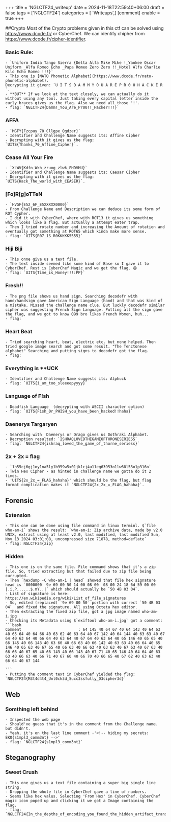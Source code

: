 +++
title = 'NGLCTF24_writeup'
date = 2024-11-18T22:59:40+06:00
draft = false
tags = ['NGLCTF24']
categories = [ 'Writeups',]
[comment]
    enable = true
+++

##Crypto
Most of the Crypto problems given in this ctf can be solved using https://www.dcode.fr/ or CyberChef. We can identify chipher from https://www.dcode.fr/cipher-identifier.

### Basic Rule:
    - `Uniform India Tango Sierra {Delta Alfa Mike Mike !_Yankee Oscar Uniform _Alfa Romeo Echo _Papa Romeo Zero Zero !!_Hotel Alfa Charlie Kilo Echo Romeo !!!}`
    - This one is [NATO Phonetic Alphabet](https://www.dcode.fr/nato-phonetic-alphabet). 
    Decrypting it given: `U I T S D A M M Y O U A R E P R 0 0 H A C K E R `.
    - **BUT** If we look at the text closely, we can actually do it without using any tool. Just taking every capital letter inside the curly braces gives us the flag. Also we need all those '!'. 
    - flag: `NGLCTF24{Damm!_You_Are_Pr00!!_Hacker!!!}`

### AFFA 
    - `MGFY{Fzcpuy_70_Cllgpe_Qgdzer}`
    - Identifier and Challenge Name suggests its: Affine Cipher
    - Decrypting with it gives us the flag: `UITS{Thanks_70_Affine_Cipher}`.
    
### Cease All Your Fire 
    - `XLWV{Kdfn_Wkh_zruog_zlwk_FHDVHU}`
    - Identifier and Challenge Name suggests its: Caesar Cipher
    - Decrypting with it gives us the flag: `UITS{Hack_The_world_with_CEASER}`.

### [Fo]R[g]oTTeN 
    - `HVGF{E52_6F_E5XXXXX0000}`
    - From Challenge Name and Description we can deduce its some form of ROT Cypher.
    - I did it with CyberChef, where with ROT13 it gives us something which looks like a flag. But actually a attempt eater trap.
    - Then I tried rotate number and increasing the Amount of rotation and eventually got something at ROT65 which kinda make more sense. 
    - flag: `UITS{R07_1S_R0KKKKK5555}`

### Hiji Biji 
    - This onne give us a text file.
    - The text inside seemed like some kind of Base so I gave it to CyberChef. Rest is CyberChef Magic and we get the flag. 😆 
    - flag: `UITS{Time_is_Honey!!!:PP}`

### Fresh!! 
    - The png file shows us hand sign. Searching decodefr with hand/handsign gave American Sign Language (hand) and that was kind of a mistake. Missed the challenge name clue. But luckly decodefr similar cipher was suggesting French Sign Language. Putting all the sign gave the flag, and we got to know Q99 bro likes French Women, huh...
    - flag: 
    
### Heart Beat 
    - Tried searching heart, beat, electric etc. but none helped. Then tried google image search and got some result. "The Tenctonese alphabet" Searching and putting signs to decodefr got the flag.
    - flag: 
    
### Everything is **UCK 
    - Identifier and Challenge Name suggests its: Alphuck
    - flag: `UITS{i_am_too_sleeeepyyyy}`

### Language of F!sh 
    - Deadfish Language  (decrypting with ASCII character option)
    - flag: `UITS{Fish_0r_PHISH_you_have_been_hacked!!haha}`
    
### Daenerys Targaryen 
    - Searching with  Daenerys or Drago gives us Dothraki Alphabet.
    - Decryption resulted: `ISHRAQLOVEDTHEGAMEOFTHRONESERIESS`
    - flag: `NGLCTF24{ishraq_loved_the_game_of_thorne_seriess}`
    
###  2x + 2x = flag
    - `1h55cj6gj1oy1na5ly1b959w5x01jk1cj4u11eg63953o1lw68l53o1p316o`
    - Twin Hex Cipher - as hinted in challenge name we gotta do it 2 times.
    - 'UITS{2x_2x_=_FLAG_hahaha}' which should be the flag, but flag format complication makes it `NGLCTF24{2x_2x_=_FLAG_hahaha}`.


## Forensic

### Extension 
    - This one can be done using file command in linux terminl. $`file who-am-i` shows the result: `who-am-i: Zip archive data, made by v2.0 UNIX, extract using at least v2.0, last modified, last modified Sun, Nov 13 2024 03:01:08, uncompressed size 71878, method=deflate`
    - flag: NGLCTF24{zip}

### Hidden 
    - This one is on the same file. File command shows that it's a zip file. So, tried extracting but that failed due to zip file being currupted. 
    - Then `hexdump -C who-am-i | head` showed that file hex signature head is `0000000  9e 69 00 50 14 00 08 00  08 00 24 18 6d 59 00 00  |.i.P......$.mY..|` which should actually be `50 4B 03 04`. 
    - List of signature is here: https://en.wikipedia.org/wiki/List_of_file_signatures
    - So, edited (replaced) `9e 69 00 50` portion with correct `50 4B 03 04`  and fixed the signature. All using Octeta hex editor.
    - Then extracting the fixed zip file, got a jpg image named who-am-i.jpg
    - Checking its Metadata using $`exiftool who-am-i.jpg` got a comment:
    ```bash
    Comment                         : 64 145 40 64 67 40 64 143 40 64 63 40 65 64 40 64 66 40 63 62 40 63 64 40 67 142 40 64 144 40 63 63 40 67 64 40 63 64 40 66 64 40 63 64 40 67 64 40 63 64 40 65 146 40 65 65 40 66 145 40 66 143 40 63 60 40 66 63 40 66 142 40 63 63 40 66 64 40 65 146 40 65 63 40 67 65 40 66 63 40 66 63 40 63 63 40 67 63 40 67 63 40 66 66 40 67 65 40 66 143 40 66 143 40 67 71 40 65 146 40 64 64 40 63 63 40 66 63 40 66 71 40 67 60 40 66 70 40 66 65 40 67 62 40 63 63 40 66 64 40 67 144

    ```
    - Putting the comment text in CyberChef yielded the flag: `NGLCTF24{M3t4d4t4_Unl0ck3d_Succ3ssfully_D3cipher3d}`

## Web

### Somthing left behind
    - Inspected the web page
    - Should've guess that it's in the comment from the Challenge name. but didn't.
    - Yeah, it's on the last line comment -'<!-- hiding my secrets: EKO{s1mpl3_comm3nt} -->'
    - flag: `NGLCTF24{s1mpl3_comm3nt}`

## Steganography

### Sweet Crush 
    - This one gives us a text file containing a super big single line string.
    - Dropping the whole file in CyberChef gave a line of numbers.
    - Seems like hex valus. Selecting 'From Hex' in CyberChef. CyberChef magic icon poped up and clicking it we got a Image containing the flag.
    - flag: `NGLCTF24{In_the_depths_of_encoding_you_found_the_hidden_artifact_transcending_base64_into_visual_clarity}`
    
